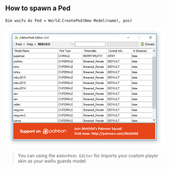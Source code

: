 ## How to spawn a Ped

```vbnet
Dim waifu As Ped = World.CreatePed(New Model(name), pos)
```

![](./images/peds-name.png)
> You can using the ``AddonPeds Editor`` for imports your custom player skin as your waifu guards model.